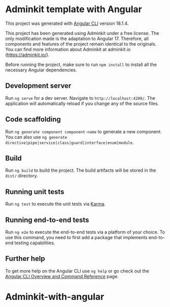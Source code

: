 # Adminkit template with Angular

This project was generated with [Angular CLI](https://github.com/angular/angular-cli) version 18.1.4.

This project has been generated using Adminkit under a free license. The only modification made is the adaptation to Angular 17. Therefore, all components and features of the project remain identical to the originals. You can find more information about Adminkit at adminkit.io (https://adminkit.io/).

Before running the project, make sure to run `npm install` to install all the necessary Angular dependencies.

## Development server

Run `ng serve` for a dev server. Navigate to `http://localhost:4200/`. The application will automatically reload if you change any of the source files.

## Code scaffolding

Run `ng generate component component-name` to generate a new component. You can also use `ng generate directive|pipe|service|class|guard|interface|enum|module`.

## Build

Run `ng build` to build the project. The build artifacts will be stored in the `dist/` directory.

## Running unit tests

Run `ng test` to execute the unit tests via [Karma](https://karma-runner.github.io).

## Running end-to-end tests

Run `ng e2e` to execute the end-to-end tests via a platform of your choice. To use this command, you need to first add a package that implements end-to-end testing capabilities.

## Further help

To get more help on the Angular CLI use `ng help` or go check out the [Angular CLI Overview and Command Reference](https://angular.dev/tools/cli) page.
# Adminkit-with-angular
